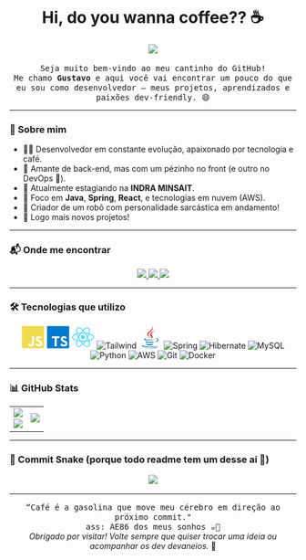 <h1 align="center"><b>Hi, do you wanna coffee?? ☕</b></h1>

<p align="center">
   <img src="https://user-images.githubusercontent.com/106363855/236698838-294e3549-9747-4692-b7b4-b6c27870316e.gif" width="300px"/>
</p>

<p align="center">
  <samp>Seja muito bem-vindo ao meu cantinho do GitHub! <br>
  Me chamo <b>Gustavo</b> e aqui você vai encontrar um pouco do que eu sou como desenvolvedor — meus projetos, aprendizados e paixões dev-friendly. 😄</samp>
</p>

---

### 🚀 Sobre mim

- 👨‍💻 Desenvolvedor em constante evolução, apaixonado por tecnologia e café.
- 🧠 Amante de back-end, mas com um pézinho no front (e outro no DevOps 👀).
- 💼 Atualmente estagiando na **INDRA MINSAIT**.
- 🎯 Foco em **Java**, **Spring**, **React**, e tecnologias em nuvem (AWS).
- 🤖 Criador de um robô com personalidade sarcástica em andamento!
- 🌟 Logo mais novos projetos!

---

### 📬 Onde me encontrar

<div align="center">
  <a href="https://www.instagram.com/oishikohii/" target="_blank">
    <img src="https://img.shields.io/badge/-Instagram-%23E4405F?style=for-the-badge&logo=instagram&logoColor=white">
  </a>
  <a href="mailto:gustavo.okohii@gmail.com">
    <img src="https://img.shields.io/badge/-Gmail-%23333?style=for-the-badge&logo=gmail&logoColor=white">
  </a>
  <a href="https://www.linkedin.com/in/gustavo-gil-57a655217/" target="_blank">
    <img src="https://img.shields.io/badge/LinkedIn-0077B5?style=for-the-badge&logo=linkedin&logoColor=white">
  </a>
</div>

---

### 🛠️ Tecnologias que utilizo

<p align="center">
  <img alt="JavaScript" src="https://raw.githubusercontent.com/devicons/devicon/master/icons/javascript/javascript-plain.svg" width="40"/>
  <img alt="TypeScript" src="https://raw.githubusercontent.com/devicons/devicon/master/icons/typescript/typescript-plain.svg" width="40"/>
  <img alt="React" src="https://raw.githubusercontent.com/devicons/devicon/master/icons/react/react-original.svg" width="40"/>
  <img alt="Tailwind" src="https://cdn.jsdelivr.net/gh/devicons/devicon@latest/icons/tailwindcss/tailwindcss-original.svg" width="40"/>
  <img alt="Java" src="https://raw.githubusercontent.com/devicons/devicon/master/icons/java/java-original.svg" width="40"/>
  <img alt="Spring" src="https://cdn.jsdelivr.net/gh/devicons/devicon@latest/icons/spring/spring-original.svg" width="40"/>
  <img alt="Hibernate" src="https://cdn.jsdelivr.net/gh/devicons/devicon@latest/icons/hibernate/hibernate-original.svg" width="40"/>
  <img alt="MySQL" src="https://cdn.jsdelivr.net/gh/devicons/devicon/icons/mysql/mysql-original-wordmark.svg" width="40"/>
  <img alt="Python" src="https://cdn.jsdelivr.net/gh/devicons/devicon/icons/python/python-original.svg" width="40"/>
  <img alt="AWS" src="https://cdn.jsdelivr.net/gh/devicons/devicon@latest/icons/amazonwebservices/amazonwebservices-original-wordmark.svg" width="40"/>
  <img alt="Git" src="https://cdn.jsdelivr.net/gh/devicons/devicon/icons/git/git-original.svg" width="40"/>
  <img alt="Docker" src="https://cdn.jsdelivr.net/gh/devicons/devicon@latest/icons/docker/docker-original.svg" width="40"/>
</p>

---

### 📊 GitHub Stats

<table align="center">
  <tr>
    <td align="center">
      <img src="https://media1.tenor.com/m/voKkqZVeq9cAAAAd/enbiyaemre-hachi-roku.gif" width="430"><br>
      <img src="https://github-readme-stats.vercel.app/api?username=okohii&theme=radical&include_all_commits=true&show_icons=true" height="180"/>
    </td>
    <td align="center">
      <img src="https://github-readme-stats.vercel.app/api/top-langs/?username=okohii&hide_progress=false&theme=radical&langs_count=10" height="400"/>
    </td>
  </tr>
</table>

---

### 🐍 Commit Snake (porque todo readme tem um desse ai 🐍)

<p align="center">
  <img src="https://raw.githubusercontent.com/okohii/okohii/output/github-contribution-grid-snake.svg"/>
</p>

---

<p align="center">
  <samp>“Café é a gasolina que move meu cérebro em direção ao próximo commit." <br> ass: AE86 dos meus sonhos ☕🚀</samp><br>
  <i>Obrigado por visitar! Volte sempre que quiser trocar uma ideia ou acompanhar os dev devaneios.</i> 🤝
</p>
